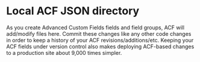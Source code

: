 # Local ACF JSON directory #

As you create Advanced Custom Fields fields and field groups, ACF will add/modify files here. Commit these changes like any other code changes in order to keep a history of your ACF revisions/additions/etc. Keeping your ACF fields under version control also makes deploying ACF-based changes to a production site about 9,000 times simpler.
